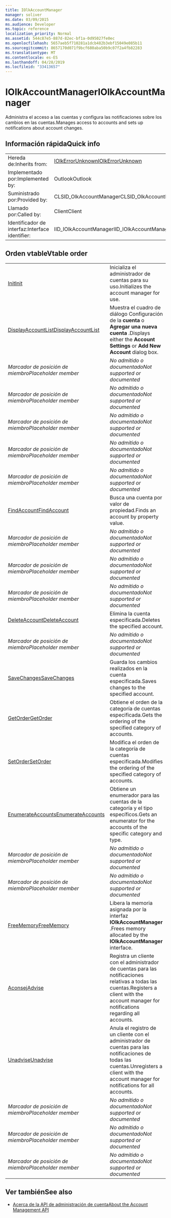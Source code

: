 ```yaml
---
title: IOlkAccountManager
manager: soliver
ms.date: 03/09/2015
ms.audience: Developer
ms.topic: reference
localization_priority: Normal
ms.assetid: 544c87e5-887d-82ec-bf1a-0d95027fe0ec
ms.openlocfilehash: 5657aeb5f710281a1dcb482b3ebf15049e085b11
ms.sourcegitcommit: 8657170d071f9bcf680aba50b9c07f2a4fb82283
ms.translationtype: MT
ms.contentlocale: es-ES
ms.lasthandoff: 04/28/2019
ms.locfileid: "33413657"
---
```

# <a name="iolkaccountmanager"></a><span data-ttu-id="a1d73-102">IOlkAccountManager</span><span class="sxs-lookup"><span data-stu-id="a1d73-102">IOlkAccountManager</span></span>

<span data-ttu-id="a1d73-103">Administra el acceso a las cuentas y configura las notificaciones sobre los cambios en las cuentas.</span><span class="sxs-lookup"><span data-stu-id="a1d73-103">Manages access to accounts and sets up notifications about account changes.</span></span>
  
## <a name="quick-info"></a><span data-ttu-id="a1d73-104">Información rápida</span><span class="sxs-lookup"><span data-stu-id="a1d73-104">Quick info</span></span>

|||
|:-----|:-----|
|<span data-ttu-id="a1d73-105">Hereda de:</span><span class="sxs-lookup"><span data-stu-id="a1d73-105">Inherits from:</span></span>  <br/> |[<span data-ttu-id="a1d73-106">IOlkErrorUnknown</span><span class="sxs-lookup"><span data-stu-id="a1d73-106">IOlkErrorUnknown</span></span>](iolkerrorunknown.md) <br/> |
|<span data-ttu-id="a1d73-107">Implementado por:</span><span class="sxs-lookup"><span data-stu-id="a1d73-107">Implemented by:</span></span>  <br/> |<span data-ttu-id="a1d73-108">Outlook</span><span class="sxs-lookup"><span data-stu-id="a1d73-108">Outlook</span></span>  <br/> |
|<span data-ttu-id="a1d73-109">Suministrado por:</span><span class="sxs-lookup"><span data-stu-id="a1d73-109">Provided by:</span></span>  <br/> |<span data-ttu-id="a1d73-110">CLSID_OlkAccountManager</span><span class="sxs-lookup"><span data-stu-id="a1d73-110">CLSID_OlkAccountManager</span></span>  <br/> |
|<span data-ttu-id="a1d73-111">Llamado por:</span><span class="sxs-lookup"><span data-stu-id="a1d73-111">Called by:</span></span>  <br/> |<span data-ttu-id="a1d73-112">Client</span><span class="sxs-lookup"><span data-stu-id="a1d73-112">Client</span></span>  <br/> |
|<span data-ttu-id="a1d73-113">Identificador de interfaz:</span><span class="sxs-lookup"><span data-stu-id="a1d73-113">Interface identifier:</span></span>  <br/> |<span data-ttu-id="a1d73-114">IID_IOlkAccountManager</span><span class="sxs-lookup"><span data-stu-id="a1d73-114">IID_IOlkAccountManager</span></span>  <br/> |
   
## <a name="vtable-order"></a><span data-ttu-id="a1d73-115">Orden vtable</span><span class="sxs-lookup"><span data-stu-id="a1d73-115">Vtable order</span></span>

|||
|:-----|:-----|
|[<span data-ttu-id="a1d73-116">Init</span><span class="sxs-lookup"><span data-stu-id="a1d73-116">Init</span></span>](iolkaccountmanager-init.md) <br/> |<span data-ttu-id="a1d73-117">Inicializa el administrador de cuentas para su uso.</span><span class="sxs-lookup"><span data-stu-id="a1d73-117">Initializes the account manager for use.</span></span>  <br/> |
|[<span data-ttu-id="a1d73-118">DisplayAccountList</span><span class="sxs-lookup"><span data-stu-id="a1d73-118">DisplayAccountList</span></span>](iolkaccountmanager-displayaccountlist.md) <br/> |<span data-ttu-id="a1d73-119">Muestra el cuadro de diálogo Configuración de la **cuenta** o **Agregar una nueva cuenta** .</span><span class="sxs-lookup"><span data-stu-id="a1d73-119">Displays either the **Account Settings** or **Add New Account** dialog box.</span></span>  <br/> |
| <span data-ttu-id="a1d73-120">*Marcador de posición de miembro*</span><span class="sxs-lookup"><span data-stu-id="a1d73-120">*Placeholder member*</span></span>  <br/> | <span data-ttu-id="a1d73-121">*No admitido o documentado*</span><span class="sxs-lookup"><span data-stu-id="a1d73-121">*Not supported or documented*</span></span>  <br/> |
| <span data-ttu-id="a1d73-122">*Marcador de posición de miembro*</span><span class="sxs-lookup"><span data-stu-id="a1d73-122">*Placeholder member*</span></span>  <br/> | <span data-ttu-id="a1d73-123">*No admitido o documentado*</span><span class="sxs-lookup"><span data-stu-id="a1d73-123">*Not supported or documented*</span></span>  <br/> |
| <span data-ttu-id="a1d73-124">*Marcador de posición de miembro*</span><span class="sxs-lookup"><span data-stu-id="a1d73-124">*Placeholder member*</span></span>  <br/> | <span data-ttu-id="a1d73-125">*No admitido o documentado*</span><span class="sxs-lookup"><span data-stu-id="a1d73-125">*Not supported or documented*</span></span>  <br/> |
| <span data-ttu-id="a1d73-126">*Marcador de posición de miembro*</span><span class="sxs-lookup"><span data-stu-id="a1d73-126">*Placeholder member*</span></span>  <br/> | <span data-ttu-id="a1d73-127">*No admitido o documentado*</span><span class="sxs-lookup"><span data-stu-id="a1d73-127">*Not supported or documented*</span></span>  <br/> |
| <span data-ttu-id="a1d73-128">*Marcador de posición de miembro*</span><span class="sxs-lookup"><span data-stu-id="a1d73-128">*Placeholder member*</span></span>  <br/> | <span data-ttu-id="a1d73-129">*No admitido o documentado*</span><span class="sxs-lookup"><span data-stu-id="a1d73-129">*Not supported or documented*</span></span>  <br/> |
|[<span data-ttu-id="a1d73-130">FindAccount</span><span class="sxs-lookup"><span data-stu-id="a1d73-130">FindAccount</span></span>](iolkaccountmanager-findaccount.md) <br/> |<span data-ttu-id="a1d73-131">Busca una cuenta por valor de propiedad.</span><span class="sxs-lookup"><span data-stu-id="a1d73-131">Finds an account by property value.</span></span>  <br/> |
| <span data-ttu-id="a1d73-132">*Marcador de posición de miembro*</span><span class="sxs-lookup"><span data-stu-id="a1d73-132">*Placeholder member*</span></span>  <br/> | <span data-ttu-id="a1d73-133">*No admitido o documentado*</span><span class="sxs-lookup"><span data-stu-id="a1d73-133">*Not supported or documented*</span></span>  <br/> |
| <span data-ttu-id="a1d73-134">*Marcador de posición de miembro*</span><span class="sxs-lookup"><span data-stu-id="a1d73-134">*Placeholder member*</span></span>  <br/> | <span data-ttu-id="a1d73-135">*No admitido o documentado*</span><span class="sxs-lookup"><span data-stu-id="a1d73-135">*Not supported or documented*</span></span>  <br/> |
| <span data-ttu-id="a1d73-136">*Marcador de posición de miembro*</span><span class="sxs-lookup"><span data-stu-id="a1d73-136">*Placeholder member*</span></span>  <br/> | <span data-ttu-id="a1d73-137">*No admitido o documentado*</span><span class="sxs-lookup"><span data-stu-id="a1d73-137">*Not supported or documented*</span></span>  <br/> |
|[<span data-ttu-id="a1d73-138">DeleteAccount</span><span class="sxs-lookup"><span data-stu-id="a1d73-138">DeleteAccount</span></span>](iolkaccountmanager-deleteaccount.md) <br/> |<span data-ttu-id="a1d73-139">Elimina la cuenta especificada.</span><span class="sxs-lookup"><span data-stu-id="a1d73-139">Deletes the specified account.</span></span>  <br/> |
| <span data-ttu-id="a1d73-140">*Marcador de posición de miembro*</span><span class="sxs-lookup"><span data-stu-id="a1d73-140">*Placeholder member*</span></span>  <br/> | <span data-ttu-id="a1d73-141">*No admitido o documentado*</span><span class="sxs-lookup"><span data-stu-id="a1d73-141">*Not supported or documented*</span></span>  <br/> |
|[<span data-ttu-id="a1d73-142">SaveChanges</span><span class="sxs-lookup"><span data-stu-id="a1d73-142">SaveChanges</span></span>](iolkaccountmanager-savechanges.md) <br/> |<span data-ttu-id="a1d73-143">Guarda los cambios realizados en la cuenta especificada.</span><span class="sxs-lookup"><span data-stu-id="a1d73-143">Saves changes to the specified account.</span></span>  <br/> |
|[<span data-ttu-id="a1d73-144">GetOrder</span><span class="sxs-lookup"><span data-stu-id="a1d73-144">GetOrder</span></span>](iolkaccountmanager-getorder.md) <br/> |<span data-ttu-id="a1d73-145">Obtiene el orden de la categoría de cuentas especificada.</span><span class="sxs-lookup"><span data-stu-id="a1d73-145">Gets the ordering of the specified category of accounts.</span></span>  <br/> |
|[<span data-ttu-id="a1d73-146">SetOrder</span><span class="sxs-lookup"><span data-stu-id="a1d73-146">SetOrder</span></span>](iolkaccountmanager-setorder.md) <br/> |<span data-ttu-id="a1d73-147">Modifica el orden de la categoría de cuentas especificada.</span><span class="sxs-lookup"><span data-stu-id="a1d73-147">Modifies the ordering of the specified category of accounts.</span></span>  <br/> |
|[<span data-ttu-id="a1d73-148">EnumerateAccounts</span><span class="sxs-lookup"><span data-stu-id="a1d73-148">EnumerateAccounts</span></span>](iolkaccountmanager-enumerateaccounts.md) <br/> |<span data-ttu-id="a1d73-149">Obtiene un enumerador para las cuentas de la categoría y el tipo específicos.</span><span class="sxs-lookup"><span data-stu-id="a1d73-149">Gets an enumerator for the accounts of the specific category and type.</span></span>  <br/> |
| <span data-ttu-id="a1d73-150">*Marcador de posición de miembro*</span><span class="sxs-lookup"><span data-stu-id="a1d73-150">*Placeholder member*</span></span>  <br/> | <span data-ttu-id="a1d73-151">*No admitido o documentado*</span><span class="sxs-lookup"><span data-stu-id="a1d73-151">*Not supported or documented*</span></span>  <br/> |
| <span data-ttu-id="a1d73-152">*Marcador de posición de miembro*</span><span class="sxs-lookup"><span data-stu-id="a1d73-152">*Placeholder member*</span></span>  <br/> | <span data-ttu-id="a1d73-153">*No admitido o documentado*</span><span class="sxs-lookup"><span data-stu-id="a1d73-153">*Not supported or documented*</span></span>  <br/> |
|[<span data-ttu-id="a1d73-154">FreeMemory</span><span class="sxs-lookup"><span data-stu-id="a1d73-154">FreeMemory</span></span>](iolkaccountmanager-freememory.md) <br/> |<span data-ttu-id="a1d73-155">Libera la memoria asignada por la interfaz **IOlkAccountManager** .</span><span class="sxs-lookup"><span data-stu-id="a1d73-155">Frees memory allocated by the **IOlkAccountManager** interface.</span></span>  <br/> |
|[<span data-ttu-id="a1d73-156">Aconsej</span><span class="sxs-lookup"><span data-stu-id="a1d73-156">Advise</span></span>](iolkaccountmanager-advise.md) <br/> |<span data-ttu-id="a1d73-157">Registra un cliente con el administrador de cuentas para las notificaciones relativas a todas las cuentas.</span><span class="sxs-lookup"><span data-stu-id="a1d73-157">Registers a client with the account manager for notifications regarding all accounts.</span></span>  <br/> |
|[<span data-ttu-id="a1d73-158">Unadvise</span><span class="sxs-lookup"><span data-stu-id="a1d73-158">Unadvise</span></span>](iolkaccountmanager-unadvise.md) <br/> |<span data-ttu-id="a1d73-159">Anula el registro de un cliente con el administrador de cuentas para las notificaciones de todas las cuentas.</span><span class="sxs-lookup"><span data-stu-id="a1d73-159">Unregisters a client with the account manager for notifications for all accounts.</span></span>  <br/> |
| <span data-ttu-id="a1d73-160">*Marcador de posición de miembro*</span><span class="sxs-lookup"><span data-stu-id="a1d73-160">*Placeholder member*</span></span>  <br/> | <span data-ttu-id="a1d73-161">*No admitido o documentado*</span><span class="sxs-lookup"><span data-stu-id="a1d73-161">*Not supported or documented*</span></span>  <br/> |
| <span data-ttu-id="a1d73-162">*Marcador de posición de miembro*</span><span class="sxs-lookup"><span data-stu-id="a1d73-162">*Placeholder member*</span></span>  <br/> | <span data-ttu-id="a1d73-163">*No admitido o documentado*</span><span class="sxs-lookup"><span data-stu-id="a1d73-163">*Not supported or documented*</span></span>  <br/> |
| <span data-ttu-id="a1d73-164">*Marcador de posición de miembro*</span><span class="sxs-lookup"><span data-stu-id="a1d73-164">*Placeholder member*</span></span>  <br/> | <span data-ttu-id="a1d73-165">*No admitido o documentado*</span><span class="sxs-lookup"><span data-stu-id="a1d73-165">*Not supported or documented*</span></span>  <br/> |
   
## <a name="see-also"></a><span data-ttu-id="a1d73-166">Ver también</span><span class="sxs-lookup"><span data-stu-id="a1d73-166">See also</span></span>

- [<span data-ttu-id="a1d73-167">Acerca de la API de administración de cuenta</span><span class="sxs-lookup"><span data-stu-id="a1d73-167">About the Account Management API</span></span>](about-the-account-management-api.md)

